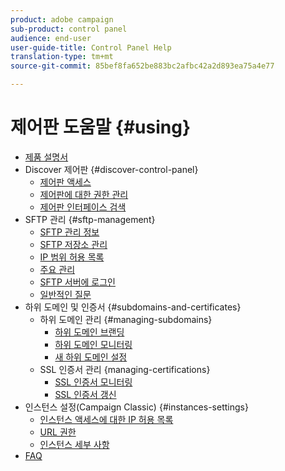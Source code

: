 ```yaml
---
product: adobe campaign
sub-product: control panel
audience: end-user
user-guide-title: Control Panel Help
translation-type: tm+mt
source-git-commit: 85bef8fa652be883bc2afbc42a2d893ea75a4e77

---
```



# 제어판 도움말 {#using}

+ [제품 설명서](control-panel-home.md)
+ Discover 제어판 {#discover-control-panel}
   + [제어판 액세스](discover/using/accessing-control-panel.md)
   + [제어판에 대한 권한 관리](discover/using/managing-permissions.md)
   + [제어판 인터페이스 검색](discover/using/discovering-the-interface.md)
+ SFTP 관리 {#sftp-management}
   + [SFTP 관리 정보](sftp/using/about-sftp-management.md)
   + [SFTP 저장소 관리](sftp/using/sftp-storage-management.md)
   + [IP 범위 허용 목록](sftp/using/ip-range-whitelisting.md)
   + [주요 관리](sftp/using/key-management.md)
   + [SFTP 서버에 로그인](sftp/using/logging-into-sftp-server.md)
   + [일반적인 질문](sftp/using/common-questions.md)
+ 하위 도메인 및 인증서 {#subdomains-and-certificates}
   + 하위 도메인 관리 {#managing-subdomains}
      + [하위 도메인 브랜딩](subdomains-certificates/using/subdomains-branding.md)
      + [하위 도메인 모니터링](subdomains-certificates/using/monitoring-subdomains.md)
      + [새 하위 도메인 설정](subdomains-certificates/using/setting-up-new-subdomain.md)
   + SSL 인증서 관리 {managing-certifications}
      + [SSL 인증서 모니터링](subdomains-certificates/using/monitoring-ssl-certificates.md)
      + [SSL 인증서 갱신](subdomains-certificates/using/renewing-subdomain-certificate.md)
+ 인스턴스 설정(Campaign Classic) {#instances-settings}
   + [인스턴스 액세스에 대한 IP 허용 목록](instances-settings/using/ip-whitelisting-instance-access.md)
   + [URL 권한](instances-settings/using/url-permissions.md)
   + [인스턴스 세부 사항](instances-settings/using/instance-details.md)
+ [FAQ](faq.md)
